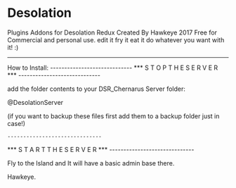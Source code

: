 # Desolation
Plugins Addons for Desolation Redux Created By Hawkeye 2017 
Free for Commercial and personal 
use. 
edit it 
fry it 
eat it 
do whatever you want with it! :) 

-----------

How to Install:
    -----------------------------
*** S T O P   T H E   S E R V E R ***
    -----------------------------

add the folder contents to your DSR_Chernarus Server folder:

@DesolationServer

(if you want to backup these files first add them to a backup folder just in case!)


    ------------------------------
*** S T A R T  T H E   S E R V E R ***
    ------------------------------

Fly to the Island and It will have a basic admin base there. 

Hawkeye.



 
